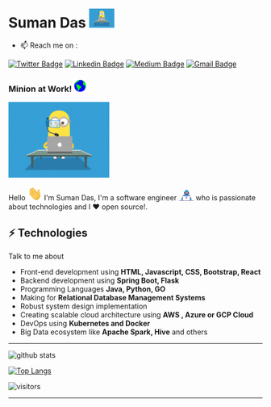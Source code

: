 # Suman Das&nbsp;<img src="https://github.com/sumanentc/sumanentc/blob/master/assets/minion.gif" width="50px">

- 📫 Reach me on : 

[![Twitter Badge](https://img.shields.io/badge/-@dassum2019-1ca0f1?style=flat-square&labelColor=1ca0f1&logo=twitter&logoColor=white&link=https://twitter.com/dassum2019)](https://twitter.com/dassum2019) [![Linkedin Badge](https://img.shields.io/badge/-dassum-blue?style=flat-square&logo=Linkedin&logoColor=white&link=https://www.linkedin.com/in/dassum/)](https://www.linkedin.com/in/dassum/) 
[![Medium Badge](https://img.shields.io/badge/-@SumanDas-03a57a?style=flat-square&labelColor=000000&logo=Medium&link=https://medium.com/@dassum)](https://medium.com/@dassum)
[![Gmail Badge](https://img.shields.io/badge/-sumanentc@gmail.com-c14438?style=flat-square&logo=Gmail&logoColor=white&link=mailto:sumanentc@gmail.com)](mailto:sumanentc@gmail.com)

###  Minion at Work!&nbsp;<img src="https://github.com/sumanentc/sumanentc/blob/master/assets/Earth.gif" width="24px">

<img src="https://github.com/sumanentc/sumanentc/blob/master/assets/minion.gif" width="200px">

Hello <img src="https://github.com/sumanentc/sumanentc/blob/master/assets/Hi.gif" width="29px"> I'm Suman Das, I'm a software engineer <img src="https://github.com/sumanentc/sumanentc/blob/master/assets/Developer.gif" width="30px">‍ who is passionate about technologies and I :heart: open source!.

## ⚡ Technologies
Talk to me about
- Front-end development using **HTML, Javascript, CSS, Bootstrap, React**
- Backend development using **Spring Boot, Flask**
- Programming Languages **Java, Python, GO**
- Making for **Relational Database Management Systems**
- Robust system design implementation
- Creating scalable cloud architecture using **AWS , Azure or GCP Cloud**
- DevOps using **Kubernetes and Docker**
- Big Data ecosystem like **Apache Spark, Hive** and others

--------------------------------------------------------------------------------------------------------------------------------------------------------------------

![github stats](https://github-readme-stats.vercel.app/api?username=sumanentc&show_icons=true&theme=algolia)

[![Top Langs](https://github-readme-stats.vercel.app/api/top-langs/?username=sumanentc&layout=compact)](https://github.com/sumanentc/github-readme-stats)

![visitors](https://visitor-badge.glitch.me/badge?page_id=sumanentc)

--------------------------------------------------------------------------------------------------------------------------------------------------------------------


